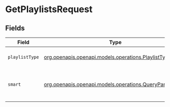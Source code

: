 # GetPlaylistsRequest


## Fields

| Field                                                                                                | Type                                                                                                 | Required                                                                                             | Description                                                                                          |
| ---------------------------------------------------------------------------------------------------- | ---------------------------------------------------------------------------------------------------- | ---------------------------------------------------------------------------------------------------- | ---------------------------------------------------------------------------------------------------- |
| `playlistType`                                                                                       | [org.openapis.openapi.models.operations.PlaylistType](../../models/operations/PlaylistType.md)       | :heavy_minus_sign:                                                                                   | limit to a type of playlist.                                                                         |
| `smart`                                                                                              | [org.openapis.openapi.models.operations.QueryParamSmart](../../models/operations/QueryParamSmart.md) | :heavy_minus_sign:                                                                                   | type of playlists to return (default is all).                                                        |